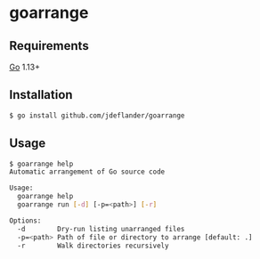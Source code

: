 # goarrange

## Requirements

[Go](https://golang.org) 1.13+

## Installation

```sh
$ go install github.com/jdeflander/goarrange
```

## Usage

```sh
$ goarrange help
Automatic arrangement of Go source code

Usage:
  goarrange help
  goarrange run [-d] [-p=<path>] [-r]

Options:
  -d        Dry-run listing unarranged files
  -p=<path> Path of file or directory to arrange [default: .]
  -r        Walk directories recursively
```
